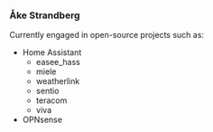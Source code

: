 ### Åke Strandberg

Currently engaged in open-source projects such as:
- Home Assistant
    - easee_hass
    - miele
    - weatherlink
    - sentio
    - teracom
    - viva
- OPNsense
